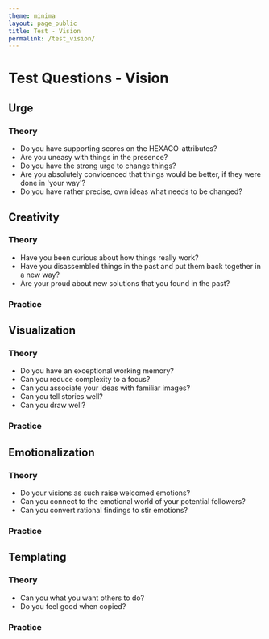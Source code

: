 ```yaml
---
theme: minima
layout: page_public
title: Test - Vision
permalink: /test_vision/
---
```


# Test Questions - Vision

## Urge
### Theory 

- Do you have supporting scores on the HEXACO-attributes?
- Are you uneasy with things in the presence?
- Do you have the strong urge to change things?
- Are you absolutely convicenced that things would be better, if they were done in 'your way'?
- Do you have rather precise, own ideas what needs to be changed?


## Creativity
### Theory


- Have you been curious about how things really work?
- Have you disassembled things in the past and put them back together in a new way?
- Are your proud about new solutions that you found in the past?

### Practice 


## Visualization
### Theory 

- Do you have an exceptional working memory?
- Can you reduce complexity to a focus?
- Can you associate your ideas with familiar images?
- Can you tell stories well?
- Can you draw well?

### Practice 


## Emotionalization
### Theory 

- Do your visions as such raise welcomed emotions?
- Can you connect to the emotional world of your potential followers?
- Can you convert rational findings to stir emotions?

### Practice 


## Templating
### Theory 

- Can you what you want others to do?
- Do you feel good when copied?

### Practice 

